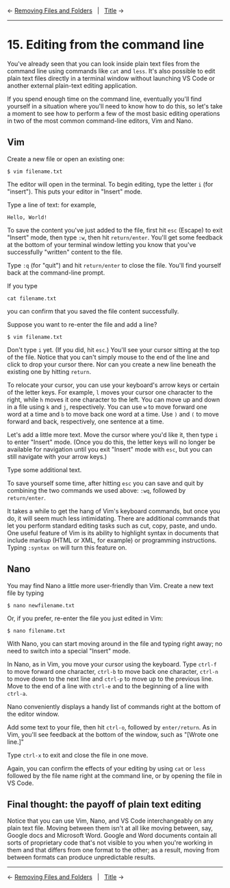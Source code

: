 ← [Removing Files and Folders](14-removing-files-and-folders.md)&nbsp;&nbsp;&nbsp;|&nbsp;&nbsp;&nbsp;[Title](file.md) →

---
# 15. Editing from the command line

You've already seen that you can look inside plain text files from the command line using commands like `cat` and `less`. It's also possible to edit plain text files directly in a terminal window without launching VS Code or another external plain-text editing application. 

If you spend enough time on the command line, eventually you'll find yourself in a situation where you'll need to know how to do this, so let's take a moment to see how to perform a few of the most basic editing operations in two of the most common command-line editors, Vim and Nano.

## Vim

Create a new file or open an existing one:

```console
$ vim filename.txt
```
The editor will open in the terminal. To begin editing, type the letter `i` (for "insert"). This puts your editor in "Insert" mode.

Type a line of text: for example, 

```console
Hello, World!
```
To save the content you've just added to the file, first hit `esc` (Escape) to exit "Insert" mode, then type `:w`, then hit `return/enter`. You'll get some feedback at the bottom of your terminal window letting you know that you've successfully "written" content to the file.

Type `:q` (for "quit") and hit `return/enter` to close the file. You'll find yourself back at the command-line prompt.

If you type

```console
cat filename.txt
```
you can confirm that you saved the file content successfully.

Suppose you want to re-enter the file and add a line? 

```console
$ vim filename.txt
```
Don't type `i` yet. (If you did, hit `esc`.) You'll see your cursor sitting at the top of the file. Notice that you can't simply mouse to the end of the line and click to drop your cursor there. Nor can you create a new line beneath the existing one by hitting `return`.

To relocate your cursor, you can use your keyboard's arrow keys or certain of the letter keys. For example, `l` moves your cursor one character to the right, while `h` moves it one character to the left. You can move up and down in a file using `k` and `j`, respectively. You can use `w` to move forward one word at a time and `b` to move back one word at a time. Use `)` and `(` to move forward and back, respectively, one sentence at a time.

Let's add a little more text. Move the cursor where you'd like it, then type `i` to enter "Insert" mode. (Once you do this, the letter keys will no longer be available for navigation until you exit "Insert" mode with `esc`, but you can still navigate with your arrow keys.)

Type some additional text.

To save yourself some time, after hitting `esc` you can save and quit by combining the two commands we used above: `:wq`, followed by `return/enter`.

It takes a while to get the hang of Vim's keyboard commands, but once you do, it will seem much less intimidating. There are additional commands that let you perform standard editing tasks such as cut, copy, paste, and undo. One useful feature of Vim is its ability to highlight syntax in documents that include markup (HTML or XML, for example) or programming instructions. Typing `:syntax on` will turn this feature on.

## Nano

You may find Nano a little more user-friendly than Vim. Create a new text file by typing

```console
$ nano newfilename.txt
```
Or, if you prefer, re-enter the file you just edited in Vim:

```console
$ nano filename.txt
```
With Nano, you can start moving around in the file and typing right away; no need to switch into a special "Insert" mode.

In Nano, as in Vim, you move your cursor using the keyboard. Type `ctrl-f` to move forward one character, `ctrl-b` to move back one character, `ctrl-n` to move down to the next line and `ctrl-p` to move up to the previous line. Move to the end of a line with `ctrl-e` and to the beginning of a line with `ctrl-a`.

Nano conveniently displays a handy list of commands right at the bottom of the editor window.

Add some text to your file, then hit `ctrl-o`, followed by `enter/return`. As in Vim, you'll see feedback at the bottom of the window, such as "[Wrote one line.]"

Type `ctrl-x` to exit and close the file in one move.

Again, you can confirm the effects of your editing by using `cat` or `less` followed by the file name right at the command line, or by opening the file in VS Code.

## Final thought: the payoff of plain text editing

Notice that you can use Vim, Nano, and VS Code interchangeably on any plain text file. Moving between them isn't at all like moving between, say, Google docs and Microsoft Word. Google and Word documents contain all sorts of proprietary code that's not visible to you when you're working in them and that differs from one format to the other; as a result, moving from between formats can produce unpredictable results.

---

← [Removing Files and Folders](14-removing-files-and-folders.md)&nbsp;&nbsp;&nbsp;|&nbsp;&nbsp;&nbsp;[Title](file.md) →